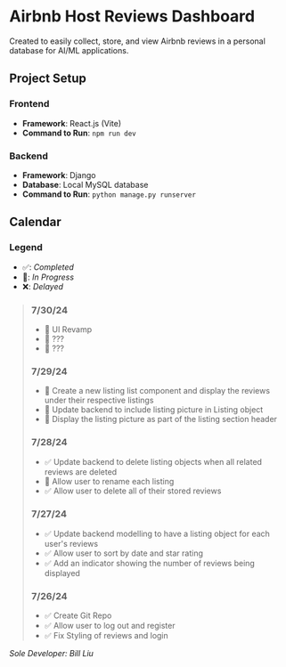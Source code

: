 # Airbnb Host Reviews Dashboard

Created to easily collect, store, and view Airbnb reviews in a personal database for AI/ML applications.

## Project Setup

### Frontend

- **Framework**: React.js (Vite)
- **Command to Run**: `npm run dev`

### Backend

- **Framework**: Django
- **Database**: Local MySQL database
- **Command to Run**: `python manage.py runserver`

## Calendar

### Legend

- ✅: _Completed_
- 🚧: _In Progress_
- ❌: _Delayed_

> ### 7/30/24
>
> - 🚧 UI Revamp
> - 🚧 ???
> - 🚧 ???
>
> ### 7/29/24
>
> - 🚧 Create a new listing list component and display the reviews under their respective listings
> - 🚧 Update backend to include listing picture in Listing object
> - 🚧 Display the listing picture as part of the listing section header
>
> ### 7/28/24
>
> - ✅ Update backend to delete listing objects when all related reviews are deleted
> - 🚧 Allow user to rename each listing
> - ✅ Allow user to delete all of their stored reviews
>
> ### 7/27/24
>
> - ✅ Update backend modelling to have a listing object for each user's reviews
> - ✅ Allow user to sort by date and star rating
> - ✅ Add an indicator showing the number of reviews being displayed
>
> ### 7/26/24
>
> - ✅ Create Git Repo
> - ✅ Allow user to log out and register
> - ✅ Fix Styling of reviews and login

_Sole Developer: Bill Liu_
